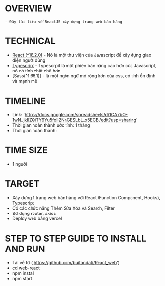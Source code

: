 # OVERVIEW

    - Đây tài liệu về ReactJS xây dựng trang web bán hàng

# TECHNICAL

- [React (^18.2.0)](https://reactjs.org/) - Nó là một thư viện của Javascript để xây dựng giao diện người dùng
- [Typescript](https://www.typescriptlang.org/) - Typescrpit là một phiên bản nâng cao hơn của Javascript, nó có tính chặt chẽ hơn.
- [Sass(^1.66.1)] - là một ngôn ngữ mở rộng hơn của css, có tính ổn định và mạnh mẽ

# TIMELINE

- Link: 'https://docs.google.com/spreadsheets/d/1CA7bO-1wN_jkIIZQiTY9Yu5folI2NnGESLbL_x5ECBI/edit?usp=sharing'
- Thời gian hoàn thành ước tính: 1 tháng
- Thời gian hoàn thành:

# TIME SIZE

- 1 người

# TARGET

- Xây dựng 1 trang web bán hàng với React (Function Component, Hooks), Typescript
- Có các chức năng Thêm Sửa Xóa và Search, Filter
- Sử dụng router, axios
- Deploy web bằng vercel

# STEP TO STEP GUIDE TO INSTALL AND RUN

- Tải về từ ('https://github.com/buitandatj/React_web')
- cd web-react
- npm install
- npm start

